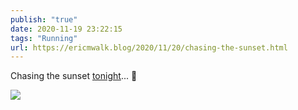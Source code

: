 ```yaml
---
publish: "true"
date: 2020-11-19 23:22:15
tags: "Running"
url: https://ericmwalk.blog/2020/11/20/chasing-the-sunset.html
---
```


Chasing the sunset [tonight](https://www.strava.com/activities/4362297684)... 🏃

![](https://ericmwalk.blog/uploads/2020/c71309f421.jpg)